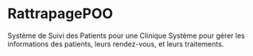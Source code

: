 # RattrapagePOO
Système de Suivi des Patients pour une Clinique
Système pour gérer les informations des patients, leurs rendez-vous, et leurs traitements.
